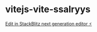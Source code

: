 # vitejs-vite-ssalryys

[Edit in StackBlitz next generation editor ⚡️](https://stackblitz.com/~/github.com/habeebbk/vitejs-vite-ssalryys)